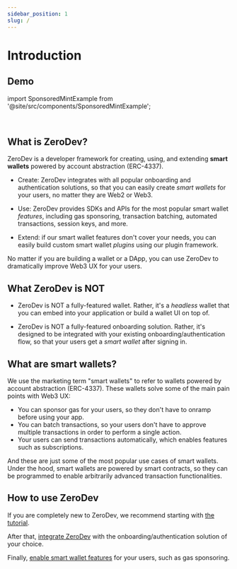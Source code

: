 ```yaml
---
sidebar_position: 1
slug: /
---
```


# Introduction

## Demo

import SponsoredMintExample from '@site/src/components/SponsoredMintExample';

<SponsoredMintExample label="Try ZeroDev" />

<br/>

## What is ZeroDev?

ZeroDev is a developer framework for creating, using, and extending **smart wallets** powered by account abstraction (ERC-4337).

- Create: ZeroDev integrates with all popular onboarding and authentication solutions, so that you can easily create *smart wallets* for your users, no matter they are Web2 or Web3.

- Use: ZeroDev provides SDKs and APIs for the most popular smart wallet *features*, including gas sponsoring, transaction batching, automated transactions, session keys, and more.

- Extend: if our smart wallet features don't cover your needs, you can easily build custom smart wallet *plugins* using our plugin framework.

No matter if you are building a wallet or a DApp, you can use ZeroDev to dramatically improve Web3 UX for your users.

## What ZeroDev is NOT

- ZeroDev is NOT a fully-featured wallet.  Rather, it's a *headless* wallet that you can embed into your application or build a wallet UI on top of.

- ZeroDev is NOT a fully-featured onboarding solution.  Rather, it's designed to be integrated with your existing onboarding/authentication flow, so that your users get a *smart wallet* after signing in.

## What are smart wallets?

We use the marketing term "smart wallets" to refer to wallets powered by account abstraction (ERC-4337).  These wallets solve some of the main pain points with Web3 UX:

- You can sponsor gas for your users, so they don't have to onramp before using your app.
- You can batch transactions, so your users don't have to approve multiple transactions in order to perform a single action.
- Your users can send transactions automatically, which enables features such as subscriptions.

And these are just some of the most popular use cases of smart wallets.  Under the hood, smart wallets are powered by smart contracts, so they can be programmed to enable arbitrarily advanced transaction functionalities.

## How to use ZeroDev

If you are completely new to ZeroDev, we recommend starting with [the tutorial](/getting-started).

After that, [integrate ZeroDev](/create-wallets/overview) with the onboarding/authentication solution of your choice.

Finally, [enable smart wallet features](/use-wallets/overview) for your users, such as gas sponsoring.